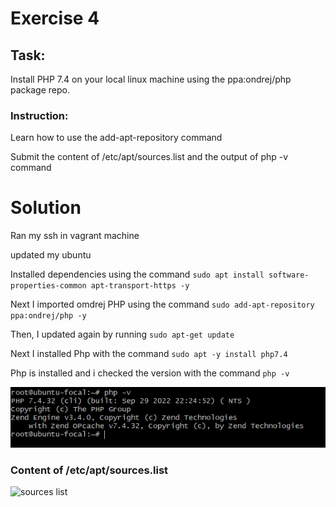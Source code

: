 # Exercise 4

## Task:

Install PHP 7.4 on your local linux machine using the ppa:ondrej/php package repo.

### Instruction: 

 Learn how to use the add-apt-repository command
 
 Submit the content of /etc/apt/sources.list and the output of php -v command
<br>

# Solution

Ran my ssh in vagrant machine

updated my ubuntu

Installed dependencies using the command `sudo apt install software-properties-common apt-transport-https -y`

Next I imported omdrej PHP using the command `sudo add-apt-repository ppa:ondrej/php -y`

Then, I updated again by running `sudo apt-get update`

Next I installed Php with the command `sudo apt -y install php7.4`

Php is installed and i checked the version with the command `php -v`

![This is the php version](https://github.com/Chydycodes/altschool-cloud-exercises/blob/main/exercise4/php-v.PNG)
<br>

### Content of /etc/apt/sources.list

![sources list](https://github.com/Chydycodes/altschool-cloud-exercises/blob/main/exercise4/php_sources)
